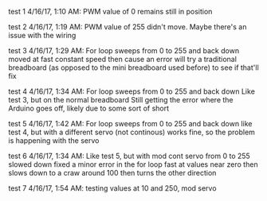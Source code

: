 test 1
  4/16/17, 1:10 AM: PWM value of 0
    remains still in position

test 2
  4/16/17, 1:19 AM: PWM value of 255
    didn't move. Maybe there's an issue with the wiring

test 3
  4/16/17, 1:29 AM: For loop sweeps from 0 to 255 and back down
    moved at fast constant speed then cause an error
    will try a traditional breadboard (as opposed to the mini breadboard used before) to see if that'll fix

test 4
  4/16/17, 1:34 AM: For loop sweeps from 0 to 255 and back down
    Like test 3, but on the normal breadboard
    Still getting the error where the Arduino goes off,
    likely due to some sort of short

test 5
  4/16/17, 1:42 AM: For loop sweeps from 0 to 255 and back down
    like test 4, but with a different servo (not continous)
    works fine, so the problem is happening with the servo

test 6
  4/16/17, 1:34 AM: Like test 5, but with mod cont servo from 0 to 255 slowed down
    fixed a minor error in the for loop
    fast at values near zero then slows down to a craw around 100 then turns the other direction

test 7
  4/16/17, 1:54 AM: testing values at 10 and 250, mod servo
    
